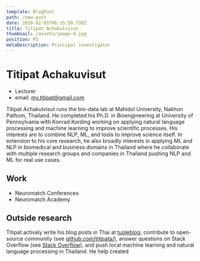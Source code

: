 ```yaml
---
template: BlogPost
path: /new-post
date: 2020-02-01T06:15:50.738Z
title: Titipat Achakulvisut
thumbnail: /assets/image-4.jpg
position: PI
metaDescription: Principal investigator
---
```


# Titipat Achakuvisut

- Lecturer
- email: my.titipat@gmail.com

Titipat Achakulvisut runs the bio-data lab at Mahidol University, Nakhon Pathom, Thailand.
He completed his Ph.D. in Bioengineering at University of Pennsylvania with Konrad Kording
working on applying natural language processing and machine learning to improve scientific processes.
His interests are to combine NLP, ML, and tools to improve science itself. In extension to
his core research, he also broadly interests in applying ML and NLP in biomedical and business
domains in Thailand where he collaborate with multiple research groups and companies in Thailand
pushing NLP and ML for real use cases.

## Work

- Neuromatch Conferences
- Neuromatch Academy
## Outside research

Titipat activaly write his blog posts in Thai at [tupleblog](https://tupleblog.github.io/),
contribute to open-source community (see [github.com/titipata/](https://github.com/titipata/)),
answer questions on Stack Overflow (see [Stack Overflow](https://stackoverflow.com/users/3626961/titipata)),
and push local machine learning and natural language processing in Thailand.
He help created 
